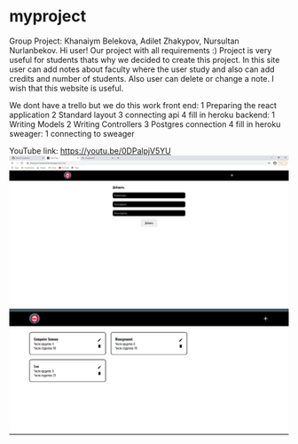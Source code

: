 # myproject
Group Project: Khanaiym Belekova, Adilet Zhakypov, Nursultan Nurlanbekov.
Hi user! Our project with all requirements :) Project is very useful for students thats why we decided to create this project. In this site user can add notes about faculty where the user study and also can add credits and number of students. Also user can delete or change a note. I wish that this website is useful. 
 
 
 We dont have a trello but we do this work 
front end:
1 Preparing the react application
2 Standard layout
3 connecting api
4 fill in heroku
backend:
1 Writing Models
2 Writing Controllers
3 Postgres connection
4 fill in heroku
sweager:
1 connecting to sweager 

YouTube link: https://youtu.be/0DPalpjV5YU
![alt text](screenshots/gigi.png)
![alt text](screenshots/jamm.png)
